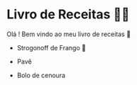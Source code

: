 # Livro de Receitas :man_cook:



Olá ! Bem vindo ao meu livro de receitas :wave:

- Strogonoff de Frango :chicken:
- Pavê

- Bolo de cenoura
